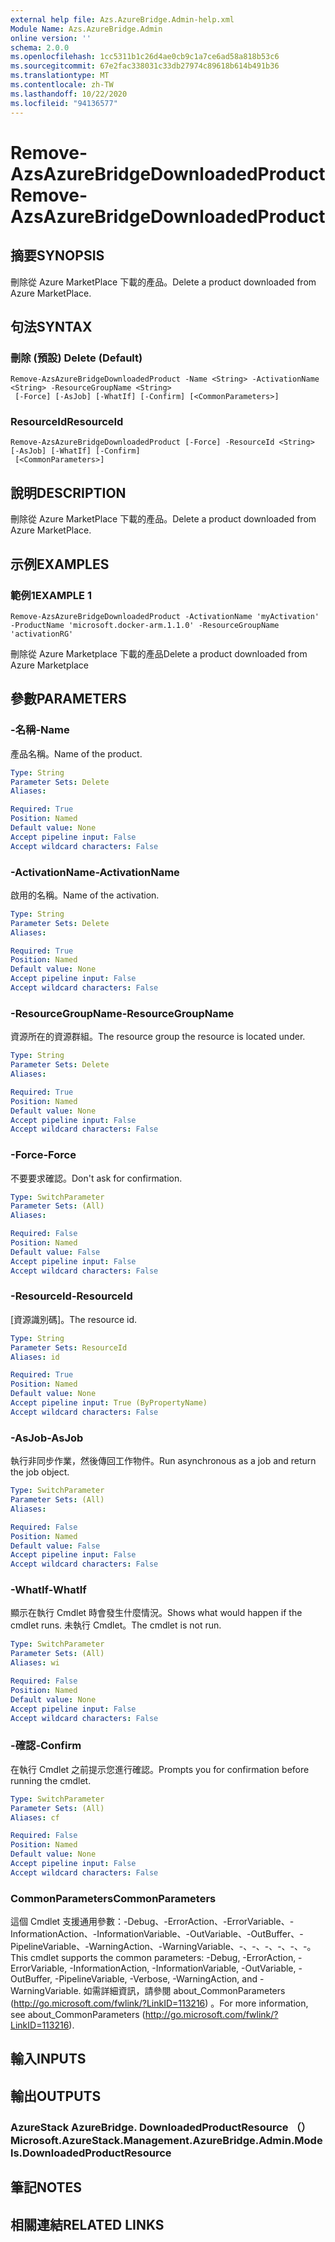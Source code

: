 ```yaml
---
external help file: Azs.AzureBridge.Admin-help.xml
Module Name: Azs.AzureBridge.Admin
online version: ''
schema: 2.0.0
ms.openlocfilehash: 1cc5311b1c26d4ae0cb9c1a7ce6ad58a818b53c6
ms.sourcegitcommit: 67e2fac338031c33db27974c89618b614b491b36
ms.translationtype: MT
ms.contentlocale: zh-TW
ms.lasthandoff: 10/22/2020
ms.locfileid: "94136577"
---
```

# <span data-ttu-id="46c6d-101">Remove-AzsAzureBridgeDownloadedProduct</span><span class="sxs-lookup"><span data-stu-id="46c6d-101">Remove-AzsAzureBridgeDownloadedProduct</span></span>

## <span data-ttu-id="46c6d-102">摘要</span><span class="sxs-lookup"><span data-stu-id="46c6d-102">SYNOPSIS</span></span>
<span data-ttu-id="46c6d-103">刪除從 Azure MarketPlace 下載的產品。</span><span class="sxs-lookup"><span data-stu-id="46c6d-103">Delete a product downloaded from Azure MarketPlace.</span></span>

## <span data-ttu-id="46c6d-104">句法</span><span class="sxs-lookup"><span data-stu-id="46c6d-104">SYNTAX</span></span>

### <span data-ttu-id="46c6d-105">刪除 (預設) </span><span class="sxs-lookup"><span data-stu-id="46c6d-105">Delete (Default)</span></span>
```
Remove-AzsAzureBridgeDownloadedProduct -Name <String> -ActivationName <String> -ResourceGroupName <String>
 [-Force] [-AsJob] [-WhatIf] [-Confirm] [<CommonParameters>]
```

### <span data-ttu-id="46c6d-106">ResourceId</span><span class="sxs-lookup"><span data-stu-id="46c6d-106">ResourceId</span></span>
```
Remove-AzsAzureBridgeDownloadedProduct [-Force] -ResourceId <String> [-AsJob] [-WhatIf] [-Confirm]
 [<CommonParameters>]
```

## <span data-ttu-id="46c6d-107">說明</span><span class="sxs-lookup"><span data-stu-id="46c6d-107">DESCRIPTION</span></span>
<span data-ttu-id="46c6d-108">刪除從 Azure MarketPlace 下載的產品。</span><span class="sxs-lookup"><span data-stu-id="46c6d-108">Delete a product downloaded from Azure MarketPlace.</span></span>

## <span data-ttu-id="46c6d-109">示例</span><span class="sxs-lookup"><span data-stu-id="46c6d-109">EXAMPLES</span></span>

### <span data-ttu-id="46c6d-110">範例1</span><span class="sxs-lookup"><span data-stu-id="46c6d-110">EXAMPLE 1</span></span>
```
Remove-AzsAzureBridgeDownloadedProduct -ActivationName 'myActivation' -ProductName 'microsoft.docker-arm.1.1.0' -ResourceGroupName 'activationRG'
```

<span data-ttu-id="46c6d-111">刪除從 Azure Marketplace 下載的產品</span><span class="sxs-lookup"><span data-stu-id="46c6d-111">Delete a product downloaded from Azure Marketplace</span></span>

## <span data-ttu-id="46c6d-112">參數</span><span class="sxs-lookup"><span data-stu-id="46c6d-112">PARAMETERS</span></span>

### <span data-ttu-id="46c6d-113">-名稱</span><span class="sxs-lookup"><span data-stu-id="46c6d-113">-Name</span></span>
<span data-ttu-id="46c6d-114">產品名稱。</span><span class="sxs-lookup"><span data-stu-id="46c6d-114">Name of the product.</span></span>

```yaml
Type: String
Parameter Sets: Delete
Aliases:

Required: True
Position: Named
Default value: None
Accept pipeline input: False
Accept wildcard characters: False
```

### <span data-ttu-id="46c6d-115">-ActivationName</span><span class="sxs-lookup"><span data-stu-id="46c6d-115">-ActivationName</span></span>
<span data-ttu-id="46c6d-116">啟用的名稱。</span><span class="sxs-lookup"><span data-stu-id="46c6d-116">Name of the activation.</span></span>

```yaml
Type: String
Parameter Sets: Delete
Aliases:

Required: True
Position: Named
Default value: None
Accept pipeline input: False
Accept wildcard characters: False
```

### <span data-ttu-id="46c6d-117">-ResourceGroupName</span><span class="sxs-lookup"><span data-stu-id="46c6d-117">-ResourceGroupName</span></span>
<span data-ttu-id="46c6d-118">資源所在的資源群組。</span><span class="sxs-lookup"><span data-stu-id="46c6d-118">The resource group the resource is located under.</span></span>

```yaml
Type: String
Parameter Sets: Delete
Aliases:

Required: True
Position: Named
Default value: None
Accept pipeline input: False
Accept wildcard characters: False
```

### <span data-ttu-id="46c6d-119">-Force</span><span class="sxs-lookup"><span data-stu-id="46c6d-119">-Force</span></span>
<span data-ttu-id="46c6d-120">不要要求確認。</span><span class="sxs-lookup"><span data-stu-id="46c6d-120">Don't ask for confirmation.</span></span>

```yaml
Type: SwitchParameter
Parameter Sets: (All)
Aliases:

Required: False
Position: Named
Default value: False
Accept pipeline input: False
Accept wildcard characters: False
```

### <span data-ttu-id="46c6d-121">-ResourceId</span><span class="sxs-lookup"><span data-stu-id="46c6d-121">-ResourceId</span></span>
<span data-ttu-id="46c6d-122">[資源識別碼]。</span><span class="sxs-lookup"><span data-stu-id="46c6d-122">The resource id.</span></span>

```yaml
Type: String
Parameter Sets: ResourceId
Aliases: id

Required: True
Position: Named
Default value: None
Accept pipeline input: True (ByPropertyName)
Accept wildcard characters: False
```

### <span data-ttu-id="46c6d-123">-AsJob</span><span class="sxs-lookup"><span data-stu-id="46c6d-123">-AsJob</span></span>
<span data-ttu-id="46c6d-124">執行非同步作業，然後傳回工作物件。</span><span class="sxs-lookup"><span data-stu-id="46c6d-124">Run asynchronous as a job and return the job object.</span></span>

```yaml
Type: SwitchParameter
Parameter Sets: (All)
Aliases:

Required: False
Position: Named
Default value: False
Accept pipeline input: False
Accept wildcard characters: False
```

### <span data-ttu-id="46c6d-125">-WhatIf</span><span class="sxs-lookup"><span data-stu-id="46c6d-125">-WhatIf</span></span>
<span data-ttu-id="46c6d-126">顯示在執行 Cmdlet 時會發生什麼情況。</span><span class="sxs-lookup"><span data-stu-id="46c6d-126">Shows what would happen if the cmdlet runs.</span></span>
<span data-ttu-id="46c6d-127">未執行 Cmdlet。</span><span class="sxs-lookup"><span data-stu-id="46c6d-127">The cmdlet is not run.</span></span>

```yaml
Type: SwitchParameter
Parameter Sets: (All)
Aliases: wi

Required: False
Position: Named
Default value: None
Accept pipeline input: False
Accept wildcard characters: False
```

### <span data-ttu-id="46c6d-128">-確認</span><span class="sxs-lookup"><span data-stu-id="46c6d-128">-Confirm</span></span>
<span data-ttu-id="46c6d-129">在執行 Cmdlet 之前提示您進行確認。</span><span class="sxs-lookup"><span data-stu-id="46c6d-129">Prompts you for confirmation before running the cmdlet.</span></span>

```yaml
Type: SwitchParameter
Parameter Sets: (All)
Aliases: cf

Required: False
Position: Named
Default value: None
Accept pipeline input: False
Accept wildcard characters: False
```

### <span data-ttu-id="46c6d-130">CommonParameters</span><span class="sxs-lookup"><span data-stu-id="46c6d-130">CommonParameters</span></span>
<span data-ttu-id="46c6d-131">這個 Cmdlet 支援通用參數：-Debug、-ErrorAction、-ErrorVariable、-InformationAction、-InformationVariable、-OutVariable、-OutBuffer、-PipelineVariable、-WarningAction、-WarningVariable、-、-、-、-、-、-。</span><span class="sxs-lookup"><span data-stu-id="46c6d-131">This cmdlet supports the common parameters: -Debug, -ErrorAction, -ErrorVariable, -InformationAction, -InformationVariable, -OutVariable, -OutBuffer, -PipelineVariable, -Verbose, -WarningAction, and -WarningVariable.</span></span> <span data-ttu-id="46c6d-132">如需詳細資訊，請參閱 about_CommonParameters (http://go.microsoft.com/fwlink/?LinkID=113216) 。</span><span class="sxs-lookup"><span data-stu-id="46c6d-132">For more information, see about_CommonParameters (http://go.microsoft.com/fwlink/?LinkID=113216).</span></span>

## <span data-ttu-id="46c6d-133">輸入</span><span class="sxs-lookup"><span data-stu-id="46c6d-133">INPUTS</span></span>

## <span data-ttu-id="46c6d-134">輸出</span><span class="sxs-lookup"><span data-stu-id="46c6d-134">OUTPUTS</span></span>

### <span data-ttu-id="46c6d-135">AzureStack AzureBridge. DownloadedProductResource （）</span><span class="sxs-lookup"><span data-stu-id="46c6d-135">Microsoft.AzureStack.Management.AzureBridge.Admin.Models.DownloadedProductResource</span></span>

## <span data-ttu-id="46c6d-136">筆記</span><span class="sxs-lookup"><span data-stu-id="46c6d-136">NOTES</span></span>

## <span data-ttu-id="46c6d-137">相關連結</span><span class="sxs-lookup"><span data-stu-id="46c6d-137">RELATED LINKS</span></span>
